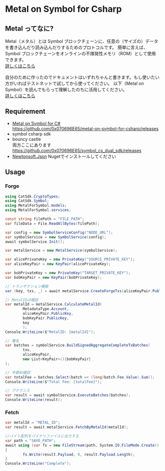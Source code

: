 # Metal on Symbol for Csharp

## Metal ってなに?
Metal（メタル）とは Symbol ブロックチェーンに、任意の（サイズの）データを書き込んだり読み込んだりするためのプロトコルです。 簡単に言えば、Symbol ブロックチェーンをオンラインの不揮発性メモリ（ROM）として使用できます。
<br>
<a href="https://github.com/OPENSPHERE-Inc/metal-on-symbol" target="_blank">詳しくはこちら</a>
<br><br>
自分のために作ったのでドキュメントはいずれちゃんと書きます。もし使いたい方がいればテストネットで試してから使ってください。
以下（Metal on Symbol）を読んでもらって理解したのちに活用してください。<br>
<a href="https://github.com/OPENSPHERE-Inc/metal-on-symbol" target="_blank">詳しくはこちら</a>

## Requirement
- <a href="https://github.com/0x070696E65/metal-on-symbol-for-csharp/releases" target="_blank">Metal on Symbol for C#</a>
  <br>https://github.com/0x070696E65/metal-on-symbol-for-csharp/releases
- symbol csharp sdk
- bouncy castle
<br>両方ここにあります
<br>https://github.com/0x070696E65/symbol_cs_dual_sdk/releases
- <a href="https://www.newtonsoft.com/json">Newtonsoft.Json</a> Nugetでインストールしてください

## Usage
### Forge
```c#
using CatSdk.CryptoTypes;
using CatSdk.Symbol;
using MetalForSymbol.models;
using MetalForSymbol.services;

const string filePath = "FILE_PATH";
var fileData = File.ReadAllBytes(filePath);

var config = new SymbolServiceConfig("NODE_URL");
var symbolService = new SymbolService(config);
await symbolService.Init();

var metalService = new MetalService(symbolService);

var alicePrivateKey = new PrivateKey("SOURCE_PRIVATE_KEY");
var aliceKeyPair = new KeyPair(alicePrivateKey);

var bobPrivateKey = new PrivateKey("TARGET_PRIVATE_KEY");
var bobKeyPair = new KeyPair(bobPrivateKey);

// トランザクション構築
var (key, txs, _) = await metalService.CreateForgeTxs(aliceKeyPair.PublicKey, bobKeyPair.PublicKey, fileData);

// MetalIDの確認
var metalId = metalService.CalculateMetalId(
        MetadataType.Account, 
        aliceKeyPair.PublicKey,
        bobKeyPair.PublicKey,
        key 
        );
Console.WriteLine($"MetalID: {metalId}");

// 署名
var batches = symbolService.BuildSignedAggregateCompleteTxBatches(
        txs,
        aliceKeyPair,
        new List<KeyPair>(){bobKeyPair}
);

// 手数料確認
var totalFee = batches.Select(batch => (long)batch.Fee.Value).Sum();
Console.WriteLine($"Total Fee: {totalFee}");

// アナウンス
var result = await symbolService.ExecuteBatches(batches);
Console.WriteLine(result);
```

### Fetch
```c#
var metalId = "METAL_ID";
var result = await metalService.FetchByMetalId(metalId);

//バイト配列をバイナリファイルに出力する
var path = "SAVE_PATH";
await using (var fs = new FileStream(path, System.IO.FileMode.Create))
{
        fs.Write(result.Payload, 0, result.Payload.Length);
}
Console.WriteLine("Complete");
```